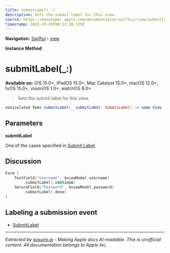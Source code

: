 ```yaml
---
title: submitLabel(_:)
description: Sets the submit label for this view.
source: https://developer.apple.com/documentation/swiftui/view/submitlabel(_:)
timestamp: 2025-10-29T00:13:30.729Z
---
```


**Navigation:** [Swiftui](/documentation/swiftui) › [view](/documentation/swiftui/view)

**Instance Method**

# submitLabel(_:)

**Available on:** iOS 15.0+, iPadOS 15.0+, Mac Catalyst 15.0+, macOS 12.0+, tvOS 15.0+, visionOS 1.0+, watchOS 8.0+

> Sets the submit label for this view.

```swift
nonisolated func submitLabel(_ submitLabel: SubmitLabel) -> some View
```

## Parameters

**submitLabel**

One of the cases specified in [Submit Label](/documentation/swiftui/submitlabel).



## Discussion

```swift
Form {
    TextField("Username", $viewModel.username)
        .submitLabel(.continue)
    SecureField("Password", $viewModel.password)
        .submitLabel(.done)
}
```

## Labeling a submission event

- [SubmitLabel](/documentation/swiftui/submitlabel)

---

*Extracted by [sosumi.ai](https://sosumi.ai) - Making Apple docs AI-readable.*
*This is unofficial content. All documentation belongs to Apple Inc.*
